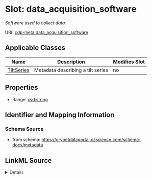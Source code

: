 # Slot: data_acquisition_software


_Software used to collect data_



URI: [cdp-meta:data_acquisition_software](https://cryoetdataportal.czscience.com/schema/metadata/data_acquisition_software)



<!-- no inheritance hierarchy -->




## Applicable Classes

| Name | Description | Modifies Slot |
| --- | --- | --- |
[TiltSeries](TiltSeries.md) | Metadata describing a tilt series |  no  |







## Properties

* Range: [xsd:string](http://www.w3.org/2001/XMLSchema#string)





## Identifier and Mapping Information







### Schema Source


* from schema: https://cryoetdataportal.czscience.com/schema-docs/metadata




## LinkML Source

<details>
```yaml
name: data_acquisition_software
description: Software used to collect data
from_schema: https://cryoetdataportal.czscience.com/schema-docs/metadata
exact_mappings:
- cdp-common:tiltseries_data_acquisition_software
rank: 1000
alias: data_acquisition_software
owner: TiltSeries
domain_of:
- TiltSeries
range: string
inlined: true
inlined_as_list: true

```
</details>